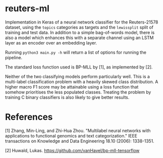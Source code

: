 # reuters-ml

Implementation in Keras of a neural network classifier for the Reuters-21578 dataset, using the `topics` categories as targets and the `lewissplit` split of training and test data. In addition to a simple bag-of-words model, there is also a model which enhances this with a separate channel using an LSTM layer as an encoder over an embedding layer.

Running ```python3 main.py -h``` will return a list of options for running the pipeline.

The standard loss function used is BP-MLL by [1], as implemented by [2].

Neither of the two classifying models perform particularly well. This is a multi-label classification problem with a heavily skewed class distribution. A higher macro F1 score may be attainable using a loss function that somehow prioritises the less populated classes. Treating the problem by training C binary classifiers is also likely to give better results.

# References
[1] Zhang, Min-Ling, and Zhi-Hua Zhou. "Multilabel neural networks with applications to functional genomics and text categorization." IEEE transactions on Knowledge and Data Engineering 18.10 (2006): 1338-1351.

[2] Huwald, Lukas. https://github.com/vanHavel/bp-mll-tensorflow